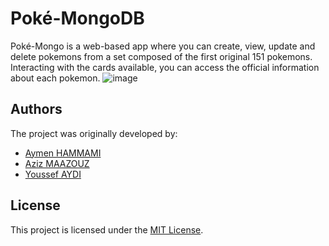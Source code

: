 # Poké-MongoDB

Poké-Mongo is a web-based app where you can create, view, update and delete pokemons from
a set composed of the first original 151 pokemons.
Interacting with the cards available, you can access the official information about each pokemon.
![image](https://user-images.githubusercontent.com/77679303/168440522-b47b3a3b-a86d-4c11-8662-56de4b025440.png)

## Authors

The project was originally developed by:

- [Aymen HAMMAMI](https://github.com/aymendps)
- [Aziz MAAZOUZ](https://github.com/aziz-maazouz)
- [Youssef AYDI](https://github.com/youssef-aydi)

## License

This project is licensed under the [MIT License](LICENSE).


